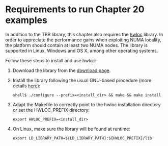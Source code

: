 # Requirements to run Chapter 20 examples

In addition to the TBB library, this chapter also requires the [hwloc](https://www.open-mpi.org/projects/hwloc/) library. In order to appreciate the performance gains when exploiting NUMA locality, the platform should contain at least two NUMA nodes. The library is supported in Linux, Windows and OS X, among other operating systems.

Follow these steps to install and use hwloc:

1. Download the library from the [download page](https://www.open-mpi.org/software/hwloc/v2.0/).
2. Install the library following the usual GNU-based procedure (more details [here](https://www.open-mpi.org/projects/hwloc/doc/v2.0.3/)):

    ```
    shell$ ./configure --prefix=<install_dir> && make && make install
    ```  

3. Adapt the Makefile to correctly point to the hwloc installation directory or set the HWLOC_PREFIX directory:

    ```
    export HWLOC_PREFIX=<install_dir>
    ```

4. On Linux, make sure the library will be found at runtime:

    ```
    export LD_LIBRARY_PATH=${LD_LIBRARY_PATH}:${HWLOC_PREFIX}/lib
    ```
